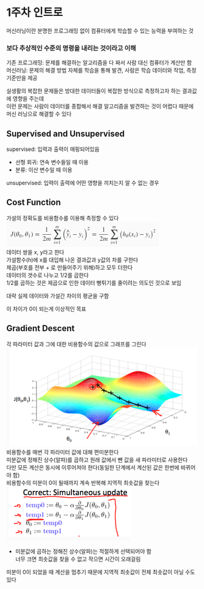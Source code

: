 # 1주차 인트로
머신러닝이란 분명한 프로그래밍 없이 컴퓨터에게 학습할 수 있는 능력을 부여하는 것  

### 보다 추상적인 수준의 명령을 내리는 것이라고 이해  

기존 프로그래밍: 문제를 해결하는 알고리즘을 다 짜서 사람 대신 컴퓨터가 계산만 함  
머신러닝: 문제의 해결 방법 자체를 학습을 통해 발견, 사람은 학습 데이터와 작업, 측정 기준만을 제공

실생활의 복잡한 문제들은 방대한 데이터들이 복잡한 방식으로 측정하고자 하는 결과값에 영향을 주는데  
이런 문제는 사람이 데이터를 종합해서 해결 알고리즘을 발견하는 것이 어렵다 때문에 머신 러닝으로 해결할 수 있다

## Supervised and Unsupervised
supervised: 입력과 출력이 매핑되어있음  
  
* 선형 회귀: 연속 변수들일 때 이용  
* 분류: 이산 변수일 때 이용

unsupervised: 입력이 출력에 어떤 영향을 끼치는지 알 수 없는 경우

## Cost Function
가설의 정확도를 비용함수를 이용해 측정할 수 있다  
![1](1.png)  
데이터 쌍을 x, y라고 한다  
가설함수(h)에 x를 대입해 나온 결과값과 y값의 차를 구한다  
제곱(부호를 전부 + 로 만들어주기 위해)하고 모두 더한다  
데이터의 갯수로 나누고 1/2를 곱한다  
1/2를 곱하는 것은 제곱으로 인한 데이터 뻥튀기를 줄이려는 의도인 것으로 보임  

대략 실제 데이터와 가설간 차이의 평균을 구함  

이 차이가 0이 되는게 이상적인 목표

## Gradient Descent
각 파라미터 값과 그에 대한 비용함수의 값으로 그래프를 그린다   
![2](2.png)  
비용함수를 매번 각 파라미터 값에 대해 편미분한다  
미분값에 정해진 상수(알파)를 곱하고 원래 값에서 뺀 값을 새 파라미터로 사용한다  
다만 모든 계산은 동시에 이루어져야 한다(동일한 단계에서 계산된 값은 한번에 바뀌어야 함)  
비용함수의 미분이 0이 될때까지 계속 반복해 지역적 최솟값을 찾는다  
![2](3.png)
  
* 미분값에 곱하는 정해진 상수(알파)는 적절하게 선택되어야 함  
너무 크면 최솟값을 찾을 수 없고 작으면 시간이 오래걸림

미분이 0이 되었을 때 계산을 멈추기 때문에 지역적 최솟값이 전체 최솟값이 아닐 수도 있다